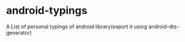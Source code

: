 # android-typings
A List of personal typings of android library(export it using android-dts-generator)
